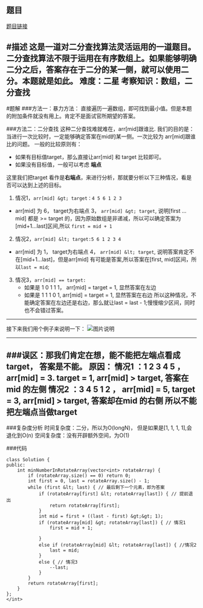 ## 题目
[题目链接](https://www.nowcoder.com/practice/9f3231a991af4f55b95579b44b7a01ba?tpId=295&tqId=23269&sourceUrl=/exam/oj&channenl=wgithub&fromPut=wgithub)

#描述
这是一道对二分查找算法灵活运用的一道题目。
二分查找算法不限于运用在有序数组上。如果能够明确二分之后，答案存在于二分的某一侧，就可以使用二分。本题就是如此。
难度：二星
考察知识：数组，二分查找
---
#题解
###方法一：暴力方法：
直接遍历一遍数组，即可找到最小值。但是本题的附加条件就没有用上。肯定不是面试官所期望的答案。

###方法二：二分查找
这种二分查找难就难在，arr[mid]跟谁比.
我们的目的是：当进行一次比较时，一定能够确定答案在mid的某一侧。一次比较为 arr[mid]跟谁比的问题。
一般的比较原则有：
- 如果有目标值target，那么直接让arr[mid] 和 target 比较即可。
- 如果没有目标值，一般可以考虑 **端点**

这里我们把target 看作是**右端点**，来进行分析，那就要分析以下三种情况，看是否可以达到上述的目标。
1. 情况1，`arr[mid] &gt; target：4 5 6 1 2 3`
  - arr[mid] 为 6， target为右端点 3， `arr[mid] &gt; target`, 说明[first ... mid] 都是 &gt;= target 的，因为原始数组是非递减，所以可以确定答案为 [mid+1...last]区间,所以 `first = mid + 1`
2. 情况2，`arr[mid] &lt; target:5 6 1 2 3 4`
  - arr[mid] 为 1， target为右端点 4， `arr[mid] &lt; target`, 说明答案肯定不在[mid+1...last]，但是arr[mid] 有可能是答案,所以答案在[first, mid]区间，所以`last = mid`;
3. 情况3，`arr[mid] == target: `
    - 如果是 1 0 1 1 1， arr[mid] = target = 1, 显然答案在左边
    - 如果是 1 1 1 0 1,  arr[mid] = target = 1, 显然答案在右边
所以这种情况，不能确定答案在左边还是右边，那么就让last = last - 1;慢慢缩少区间，同时也不会错过答案。
---
接下来我们用个例子来说明一下：
![图片说明](https://uploadfiles.nowcoder.com/images/20200410/284295_1586505527388_8AA57A8D7696C64D17CA60F8FF0144D4 "图片标题") 

---
###误区：那我们肯定在想，能不能把左端点看成target， 答案是不能。
原因：
情况1 ：1 2 3 4 5 ， arr[mid] = 3. target = 1, arr[mid] &gt; target, 答案在mid 的左侧
情况2 ：3 4 5 1 2 ， arr[mid] = 5, target = 3, arr[mid] &gt; target, 答案却在mid 的右侧
所以不能把左端点当做target
---

###复杂度分析
时间复杂度：二分，所以为O(longN)， 但是如果是[1, 1, 1, 1],会退化到O(n)
空间复杂度：没有开辟额外空间，为O(1)

###代码
```
class Solution {
public:
    int minNumberInRotateArray(vector<int> rotateArray) {
        if (rotateArray.size() == 0) return 0;
        int first = 0, last = rotateArray.size() - 1;
        while (first &lt; last) { // 最后剩下一个元素，即为答案
            if (rotateArray[first] &lt; rotateArray[last]) { // 提前退出
                return rotateArray[first];
            }
            int mid = first + ((last - first) &gt;&gt; 1);
            if (rotateArray[mid] &gt; rotateArray[last]) { // 情况1
                first = mid + 1;
 
            }
            else if (rotateArray[mid] &lt; rotateArray[last]) { //情况2
                last = mid;
            }
            else { // 情况3
                --last;
            }
        }
        return rotateArray[first];
    }
};
</int>